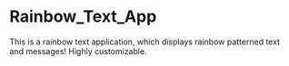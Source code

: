 # Rainbow_Text_App
This is a rainbow text application, which displays rainbow patterned text and messages! Highly customizable.

